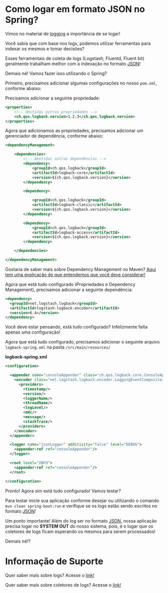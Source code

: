 # Como logar em formato JSON no Spring?

Vimos no material de [logging](../informacao_suporte/spring-logging.md) a importância de se logar!

Você sabia que com base nos logs, podemos utilizar ferramentas para indexar os mesmos e tomar decisões?

Esses ferramentais de coleta de logs (Logstash, Fluentd, Fluent bit) geralmente trabalham melhor com a indexação no formato 
[JSON](https://www.json.org/json-en.html)!

Demais né! Vamos fazer isso utilizando o Spring?

Primeiro, precisamos adicionar algumas configurações no nosso `pom.xml`, conforme abaixo:

Precisamos adicionar a seguinte propriedade:

```xml
<properties>
    <!-- Omitidas outras propriedades -->
    <ch.qos.logback.version>1.2.3</ch.qos.logback.version>
</properties>
```

Agora que adicionamos as propriedades, precisamos adicionar um gerenciador de dependência, conforme abaixo:

```xml
<dependencyManagement>

    <dependencies>
        <!-- Omitidas outras dependências -->
        <dependency>
            <groupId>ch.qos.logback</groupId>
            <artifactId>logback-core</artifactId>
            <version>${ch.qos.logback.version}</version>
        </dependency>

        <dependency>

            <groupId>ch.qos.logback</groupId>
            <artifactId>logback-classic</artifactId>
            <version>${ch.qos.logback.version}</version>
        </dependency>

        <dependency>
            <groupId>ch.qos.logback</groupId>
            <artifactId>logback-access</artifactId>
            <version>${ch.qos.logback.version}</version>
        </dependency>

    </dependencies>

</dependencyManagement>
```

Gostaria de saber mais sobre Dependency Management no Maven? [Aqui tem uma explicação do que entendemos que você deve considerar!](https://maven.apache.org/guides/introduction/introduction-to-dependency-mechanism.html)

Agora que está tudo configurado (Propriedades e Dependency Management), precisamos adicionar a seguinte dependência:

```xml
<dependency>
  <groupId>net.logstash.logback</groupId>
  <artifactId>logstash-logback-encoder</artifactId>
  <version>6.4</version>
</dependency>
```

Você deve estar pensando, está tudo configurado? Infelizmente falta apenas uma configuração!

Agora que está tudo configurado, precisamos adicionar o seguinte arquivo `logback-spring.xml` na pasta `/src/main/resources/`

**logback-spring.xml**

```xml
<configuration>

  <appender name="consoleAppender" class="ch.qos.logback.core.ConsoleAppender">
    <encoder class="net.logstash.logback.encoder.LoggingEventCompositeJsonEncoder">
      <providers>
        <timestamp/>
        <version/>
        <loggerName/>
        <threadName/>
        <logLevel/>
        <mdc/>
        <message/>
        <stackTrace/>
      </providers>
    </encoder>
  </appender>

  <logger name="jsonLogger" additivity="false" level="DEBUG">
    <appender-ref ref="consoleAppender"/>
  </logger>

  <root level="INFO">
    <appender-ref ref="consoleAppender"/>
  </root>

</configuration>
```

Pronto! Agora sim está tudo configurado! Vamos testar?

Para testar inicie sua aplicação conforme desejar ou utilizando o comando `mvn clean spring-boot:run` e verifique se 
os logs estão sendo escritos no formato [JSON](https://www.json.org/json-en.html)!

Um ponto importante! Além do log ser no formato [JSON](https://www.json.org/json-en.html), nossa aplicação precisa logar 
no **SYSTEM OUT** do nosso sistema, pois, é o lugar que os coletores de logs ficam esperando os mesmos para serem processados!

Demais né!?

# Informação de Suporte

Quer saber mais sobre logs? Acesse o [link!](https://docs.spring.io/spring-boot/docs/current/reference/html/spring-boot-features.html#boot-features-logging)

Quer saber mais sobre coletores de logs? Acesse o [link!](https://opensource.com/article/18/9/open-source-log-aggregation-tools)